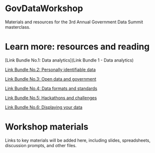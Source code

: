 # GovDataWorkshop
Materials and resources for the 3rd Annual Government Data Summit masterclass.

# Learn more: resources and reading
[Link Bundle No.1: Data analytics](Link Bundle 1 - Data analytics)

[Link Bundle No.2: Personally identifiable data](/Link%20Bundle%202%20-%20Personally%20identifiable%20data)

[Link Bundle No.3: Open data and government](/Link%20Bundle%203%20-%20Open%20data%20and%20government)

[Link Bundle No.4: Data formats and standards](/Link%20Bundle%204%20-%20Data%20formats%20and%20standards)

[Link Bundle No.5: Hackathons and challenges](/Link%20Bundle%205%20-%20Hackathons%20and%20challenges)

[Link Bundle No.6: Displaying your data](/Link%20Bundle%206%20-%20Displaying%20your%20data)

# Workshop materials
Links to key materials will be added here, including slides, spreadsheets, discussion prompts, and other files.
